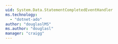 ```yaml
---
uid: System.Data.StatementCompletedEventHandler
ms.technology: 
  - "dotnet-ado"
author: "douglaslMS"
ms.author: "douglasl"
manager: "craigg"
---
```

